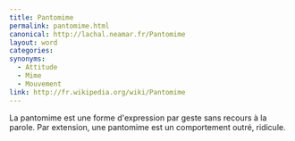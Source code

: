 ```yaml
---
title: Pantomime
permalink: pantomime.html
canonical: http://lachal.neamar.fr/Pantomime
layout: word
categories:
synonyms:
  - Attitude
  - Mime
  - Mouvement
link: http://fr.wikipedia.org/wiki/Pantomime
---
```


La pantomime est une forme d'expression  par geste sans recours à la parole. Par extension, une pantomime est un comportement outré, ridicule.

